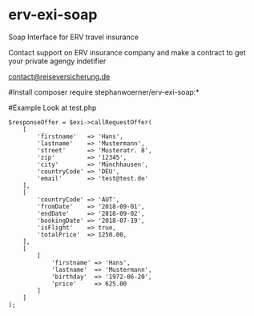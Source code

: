 # erv-exi-soap
Soap Interface for ERV travel insurance 

Contact support on ERV insurance company and make a contract to get your private agengy indetifier

contact@reiseversicherung.de

#Install
composer require stephanwoerner/erv-exi-soap:*

#Example
Look at test.php
````
$responseOffer = $exi->callRequestOffer(
    [
        'firstname'   => 'Hans',
        'lastname'    => 'Mustermann',
        'street'      => 'Musteratr. 8',
        'zip'         => '12345',
        'city'        => 'Münchhausen',
        'countryCode' => 'DEU',
        'email'       => 'test@test.de'
    ],
    [
        'countryCode' => 'AUT',
        'fromDate'    => '2018-09-01',
        'endDate'     => '2018-09-02',
        'bookingDate' => '2018-07-19',
        'isFlight'    => true,
        'totalPrice'  => 1250.00,
    ],
    [
        [
            'firstname' => 'Hans',
            'lastname'  => 'Mustermann',
            'birthday'  => '1972-06-20',
            'price'     => 625.00
        ]
    ]
);